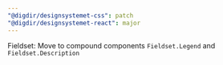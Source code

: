 ```yaml
---
"@digdir/designsystemet-css": patch
"@digdir/designsystemet-react": major
---
```


Fieldset: Move to compound components `Fieldset.Legend` and `Fieldset.Description`
